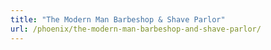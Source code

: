 ```yaml
---
title: "The Modern Man Barbeshop & Shave Parlor"
url: /phoenix/the-modern-man-barbeshop-and-shave-parlor/
---
```

